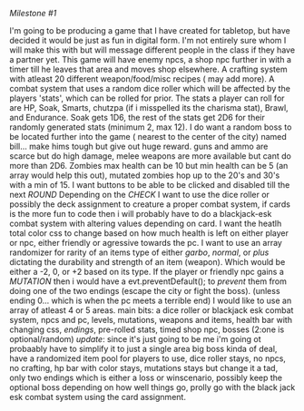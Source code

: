 *Milestone #1*

I'm going to be producing a game that I have created for tabletop, but have decided it would be just as fun in digital form.
I'm not entirely sure whom I will make this with but will message different people in the class if they have a partner yet.
This game will have enemy npcs, a shop npc further in with a timer till he leaves that area and moves shop elsewhere.
A crafting system with atleast 20 different weapon/food/misc recipes ( may add more).
A combat system that uses a random dice roller which will be affected by the players 'stats', which can be rolled for prior.
The stats a player can roll for are HP, Soak, Smarts, chutzpa (if i misspelled its the charisma stat), Brawl, and Endurance.
Soak gets 1D6, the rest of the stats get 2D6 for their randomly generated stats (minimum 2, max 12).
I do want a random boss to be located further into the game ( nearest to the center of the city) named bill... make hims tough but give out huge reward.
guns and ammo are scarce but do high damage, melee weapons are more available but cant do more than 2D6.
Zombies max health can be 10 but min health can be 5 (an array would help this out), mutated zombies hop up to the 20's and 30's with a min of 15.
I want buttons to be able to be clicked and disabled till the next *ROUND*
Depending on the *CHECK* I want to use the dice roller or possibly the deck assignment to creature a proper combat system, if cards is the more fun to code then i will probably have to do a blackjack-esk combat system with altering values depending on card.
I want the heatlh total color css to change based on how much health is left on either player or npc, either friendly or agressive towards the pc.
I want to use an array randomizer for rarity of an items type of either *garbo*, *normal*, or *plus* dictating the durability and strength of an item (weapon). Which would be either a -2, 0, or +2 based on its type.
If the player or friendly npc gains a *MUTATION* then i would have a evt.preventDefault(); to *prevent* them from doing one of the two endings (escape the city or fight the boss). (unless ending 0... which is when the pc meets a terrible end)
I would like to use an array of atleast 4 or 5 areas.
main bits: a dice roller or blackjack esk combat system, npcs and pc, levels, mutations, weapons and items, health bar with changing css, *endings*, pre-rolled stats, timed shop npc, bosses (2:one is optional/random)
*update*: since it's just going to be me i'm going ot probaably have to simplify it to just a single area big boss kinda of deal, have a randomized item pool for players to use, dice roller stays, no npcs, no crafting, hp bar with color stays, mutations stays but change it a tad, only two endings which is either a loss or winscenario, possibly keep the optional boss depending on how well things go, prolly go with the black jack esk combat system using the card assignment.